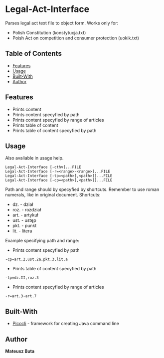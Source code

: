 # Legal-Act-Interface
Parses legal act text file to object form. 
Works only for:
- Polish Constitution (konstytucja.txt)
- Poish Act on competition and consumer protection (uokik.txt)

## Table of Contents
- [Features](#Features)
- [Usage](#usage)
- [Built-With](#Built-With)
- [Author](#Author)

## Features
* Prints content
* Prints content specyfied by path
* Prints content specyfied by range of articles
* Prints table of content
* Prints table of content specyfied by path

## Usage
Also avaliable in usage help.
```
Legal-Act-Interface [-cthv]...FILE
Legal-Act-Interface [-r=<range>-<range>]...FILE
Legal-Act-Interface [-tp=<path>[,<path>]]...FILE
Legal-Act-Interface [-cp=<path>[,<path>]]...FILE
```
Path and range should by specyfied by shortcuts.
Remember to use roman numerals, like in original document.
Shortcuts:
- dz.  - dział
- roz. - rozdział
- art. - artykuł
- ust. - ustęp
- pkt. - punkt
- lit. - litera

Example specifying path and range:
- Prints content specyfied by path
```
-cp=art.2,ust.2a,pkt.3,lit.a
```
- Prints table of content specyfied by path
```
-tp=dz.II,roz.3
```
- Prints content specyfied by range of articles
```
-r=art.3-art.7
```                

## Built-With
* [Picocli](http://picocli.info/) - framework for creating Java command line

## Author
**Mateusz Buta**
